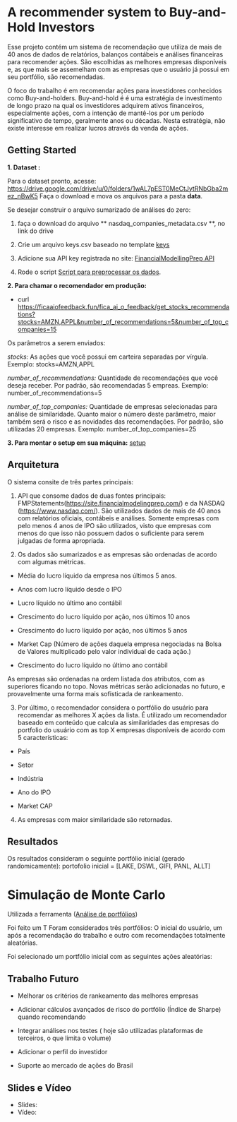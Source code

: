 # A recommender system to Buy-and-Hold Investors

Esse projeto contém um sistema de recomendação que utiliza de mais de 40 anos de dados de relatórios, balanços contábeis e análises financeiras para recomender ações. São escolhidas as melhores empresas disponíveis e, as que mais se assemelham com as empresas que o usuário já possui em seu portfólio, são recomendadas.

O foco do trabalho é em recomendar ações para investidores conhecidos como Buy-and-holders.
Buy-and-hold é é uma estratégia de investimento de longo prazo na qual os investidores adquirem ativos financeiros, especialmente ações, com a intenção de mantê-los por um período significativo de tempo, geralmente anos ou décadas. Nesta estratégia, não existe interesse em realizar lucros através da venda de ações.


## Getting Started

**1. Dataset :**

Para o dataset pronto, acesse: https://drive.google.com/drive/u/0/folders/1wAL7pEST0MeCtJytRNbGba2mez_nBwK5
Faça o download e mova os arquivos para a pasta **data**.

Se desejar construir o arquivo sumarizado de análises do zero:

1. faça o download do arquivo ** nasdaq_companies_metadata.csv **, no link do drive

2. Crie um arquivo keys.csv baseado no template [keys](keys.tmp.csv) 

3. Adicione sua API key registrada no site: [FinancialModellingPrep API](https://site.financialmodelingprep.com/developer/docs/dashboard)

4. Rode o script [Script para preprocessar os dados](lib/stock_data_process.py).

**2. Para chamar o recomendador em produção:**

  - curl https://ficaaiofeedback.fun/fica_ai_o_feedback/get_stocks_recommendations?stocks=AMZN,APPL&number_of_recommendations=5&number_of_top_companies=15


Os parâmetros a serem enviados:

*stocks:* As ações que você possui em carteira separadas por vírgula. Exemplo: stocks=AMZN,APPL

*number_of_recommendations:* Quantidade de recomendações que você deseja receber. Por padrão, são recomendadas 5 empreas. Exemplo: number_of_recommendations=5

*number_of_top_companies:* Quantidade de empresas selecionadas para análise de similaridade.
Quanto maior o número deste parâmetro, maior também será o risco e as novidades das recomendações. Por padrão, são utilizadas 20 empresas. Exemplo: number_of_top_companies=25

**3. Para montar o setup em sua máquina:**
[setup](setup_notes.md)

## Arquitetura

O sistema consite de três partes principais:

1. API que consome dados de duas fontes principais: FMPStatements(https://site.financialmodelingprep.com/) e da NASDAQ (https://www.nasdaq.com/). São utilizados dados de mais de 40 anos com relatórios oficiais, contábeis e análises. Somente empresas com pelo menos 4 anos de IPO são utilizados, visto que empresas com menos do que isso não possuem dados o suficiente para serem julgadas de forma apropriada.


2. Os dados são sumarizados e as empresas são ordenadas de acordo com algumas métricas.

  - Média do lucro líquido da empresa nos últimos 5 anos.

  - Anos com lucro líquido desde o IPO

  - Lucro líquido no último ano contábil

  - Crescimento do lucro líquido por ação, nos últimos 10 anos

  - Crescimento do lucro líquido por ação, nos últimos 5 anos

  - Market Cap (Número de ações daquela empresa negociadas na Bolsa de Valores multiplicado pelo valor individual de cada ação.)

  - Crescimento do lucro líquido no último ano contábil

As empresas são ordenadas na ordem listada dos atributos, com as superiores ficando no topo.
Novas métricas serão adicionadas no futuro, e provavelmente uma forma mais sofisticada de rankeamento.

3. Por último, o recomendador considera o portfólio do usuário para recomendar as melhores X ações da lista.
É utilizado um recomendador baseado em conteúdo que calcula as similaridades das empresas do portfolio do usuário com as top X empresas disponíveis de acordo com 5 características:

  - País

  - Setor

  - Indústria

  - Ano do IPO

  - Market CAP

4. As empresas com maior similaridade são retornadas.


## Resultados

Os resultados consideram o seguinte portfólio inicial (gerado randomicamente):
portofolio inicial = [LAKE, DSWL, GIFI, PANL, ALLT]

# Simulação de Monte Carlo
Utilizada a ferramenta ([Análise de portfólios](https://www.portfoliovisualizer.com/analysis))

Foi feito um T
Foram considerados três portfólios: O inicial do usuário, um após a recomendação do trabalho e outro com recomendações totalmente aleatórias.

Foi selecionado um portfólio inicial com as seguintes ações aleatórias:

## Trabalho Futuro

* Melhorar os critérios de rankeamento das melhores empresas

* Adicionar cálculos avançados de risco do portfólio (Índice de Sharpe) quando recomendando

* Integrar análises nos testes ( hoje são utilizadas plataformas de terceiros, o que limita o volume)

* Adicionar o perfil do investidor

* Suporte ao mercado de ações do Brasil


## Slides e Vídeo

- Slides:
- Vídeo: